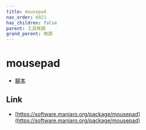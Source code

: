 ```yaml
---
title: mousepad
nav_order: 6021
has_children: false
parent: 工具微調
grand_parent: 微調
---
```



# mousepad

* [腳本](https://github.com/samwhelp/note-about-manjaro/tree/gh-pages/_demo/adjustment/tool/mousepad)


## Link

* [https://software.manjaro.org/package/mousepad](https://software.manjaro.org/package/mousepad)
